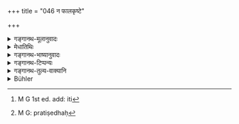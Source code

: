 +++
title = "046 न फालकृष्टे"

+++

<details><summary>गङ्गानथ-मूलानुवादः</summary>

Nor on ploughed land, nor in water, nor on an oven, nor on a mountain, nor in a ruined temple, nor on an ant-hill. (46)
</details>

<details><summary>मेधातिथिः</summary>

चित्याम् अग्न्यर्थ इष्टकाकूटे । **पर्वत**ग्रहणम् अरण्योद्यानोपलक्षणार्थम् । तथा हि विशेषप्रतिषेधो भविष्यति "पर्वतमस्तके" (म्ध् ४.४७) इति । सामान्येन च[^११३] प्रतिषेधे[^११४] पर्वतवासिनाम् अमेहणप्रसङ्गः । **वल्मीकः** कृमिकृतो मृत्तिकासंचयः ॥ ४.४६ ॥


[^११४]:
     M G: pratiṣedhaḥ


[^११३]:
     M G 1st ed. add: iti
</details>

<details><summary>गङ्गानथ-भाष्यानुवादः</summary>

‘*Oven*’—a structure of bricks, for the depositing of fire. ‘*Mountain*’—here stands for forests and gardens; as the mountain-top is going to be specifically forbidden (in the next verse). If the word were really meant to stand for the mountain itself, and the prohibition applied to the mountain as a whole, then people living on the mountains would have to go without passing urine at all.

‘*Ant-hill*’—the mound of earth set up by insects.—(46)
</details>

<details><summary>गङ्गानथ-टिप्पन्यः</summary>

This verse is quoted in *Aparārka* (p. 179);—in *Vīramitrodaya*, (Āhnika, p. 33), which explains ‘*cityām*’ as the *Śyena* and other altars built of bricks, or ‘at a place where a dead body has been cremated’ (according to some); and in connection with ‘dilapidated temples’ it remarks that, inasmuch as the making of water in *all kinds* of temples is expressly forbidden, the addition of the epithet ‘dilapidated’, ‘*jīrṇa*’, must be understood to have been added with a view to the perceptible physical danger involved in the act,—*i*. *e*., of loose bricks and other things falling and the like;—‘*Valmīka*’ is ‘the mound of mud collected by a particular kind of insect’

This verse is quoted also in *Smṛtitattva* (p. 329);—in
*Vidhānapārijāta* (II, p. 153);—and in *Nityācārapradīpa*, (p. 250),
which explains ‘*cityām*’ as ‘On a fire-altar.’
</details>

<details><summary>गङ्गानथ-तुल्य-वाक्यानि</summary>

**(verses 4.45-49)  
**

See Comparative notes for [Verse 4.45].
</details>

<details><summary>Bühler</summary>

046	Nor on ploughed land, in water, on an altar of bricks, on a mountain, on the ruins of a temple, nor ever on an ant-hill,
</details>
